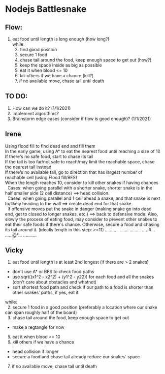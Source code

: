 # Nodejs Battlesnake
## Flow:
1. eat food until length is long enough (how long?) </br>
while: </br>
&nbsp;  2. find good position </br>
&nbsp;  3. secure 1 food </br>
&nbsp;  4. chase tail around the food, keep enough space to get out (how?)</br>
&nbsp;  5. keep the space inside as big as possible </br>
&nbsp;  5. eat it when blood <= 10 </br>
&nbsp;  6. kill others if we have a chance (kill?)</br>
&nbsp;  7. if no available move, chase tail until death </br>

## TO DO:
1. How can we do it? (1/1/2021) </br>
2. Implement algorithms? </br>
3. Brainstorm edge cases (consider if flow is good enough)? (1/1/2021)

## Irene
Using flood fill to find dead end and fill them </br>
In the early game, using A* to eat the nearest food until reaching a size of 10 </br>
If there's no safe food, start to chase its tail </br>
If the tail is too far/not safe to reach/may limit the reachable space, chase the nearest tail instead </br>
If there's no available tail, go to direction that has largest number of reachable cell (using Flood fill/BFS) </br>
When the length reaches 10, consider to kill other snakes if having chances </br>
&nbsp;  Cases: when going parallel with a shorter snake, shorter snake is in the half smaller side (2 cell distance) ==> head collision. </br>
&nbsp;  Cases: when going parallel and 1 cell ahead a snake, and that snake is next to/likely heading to the wall ==> create dead end for that snake. </br>
&nbsp;  If offensive moves put the snake in danger (making snake go into dead end, get to closed to longer snakes, etc.) ==> back to defensive mode.
Also, slowly the process of eating food, may consider to prevent other snakes to eat their safe foods if there's chance.
Otherwise, secure a food and chasing its tail around it. (ideally length in this step: >=11)
...........
....****...
....*..*...
....*.#*...
......@*...
...........


## Vicky
1. eat food until length is at least 2nd longest (if there are > 2 snakes) </br>
<ul>
  <li> don't use A* or BFS to check food paths
  <li> use sqrt((x1^2 - x2^2) + (y1^2 - y22)) for each food and all the snakes (don't care about obstacles and whatnot)
  <li> sort shortest food path and check if our path to a food is shorter than other snakes' paths, if yes, eat it
</ul>
while: </br>
&nbsp;  2. secure 1 food in a good position (preferably a location where our snake can span roughly half of the board) </br>
&nbsp;  3. chase tail around the food, keep enough space to get out </br>
<ul>
  <li> make a regtangle for now
</ul>
&nbsp;  5. eat it when blood <= 10 </br>
&nbsp;  6. kill others if we have a chance </br>
<ul>
  <li> head collision if longer
  <li> secure a food and chase tail already reduce our snakes' space
</ul>
&nbsp;  7. if no available move, chase tail until death </br>
